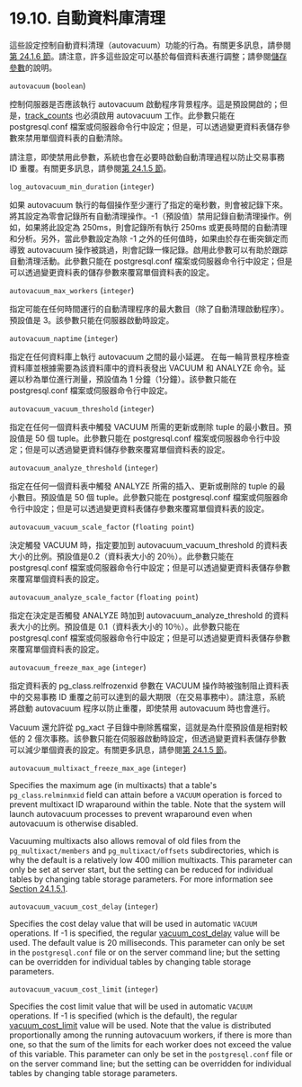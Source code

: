 # 19.10. 自動資料庫清理

這些設定控制自動資料清理（autovacuum）功能的行為。有關更多訊息，請參閱[第 24.1.6 節](../maintenance/routine-vacuuming.md#24-1-6-the-autovacuum-daemon)。請注意，許多這些設定可以基於每個資料表進行調整；請參閱[儲存參數](../../reference/sql-commands/create-table.md#storage-parameters)的說明。

`autovacuum` \(`boolean`\)

控制伺服器是否應該執行 autovacuum 啟動程序背景程序。這是預設開啟的；但是，[track\_counts](run-time-statistics.md#19-9-2-statistics-monitoring) 也必須啟用 autovacuum 工作。此參數只能在 postgresql.conf 檔案或伺服器命令行中設定；但是，可以透過變更資料表儲存參數來禁用單個資料表的自動清除。

請注意，即使禁用此參數，系統也會在必要時啟動自動清理過程以防止交易事務 ID 重覆。有關更多訊息，請參閱[第 24.1.5 節](../maintenance/routine-vacuuming.md#24-1-5-preventing-transaction-id-wraparound-failures)。

`log_autovacuum_min_duration` \(`integer`\)

如果 autovacuum 執行的每個操作至少運行了指定的毫秒數，則會被記錄下來。 將其設定為零會記錄所有自動清理操作。-1（預設值）禁用記錄自動清理操作。例如，如果將此設定為 250ms，則會記錄所有執行 250ms 或更長時間的自動清理和分析。另外，當此參數設定為除 -1 之外的任何值時，如果由於存在衝突鎖定而導致 autovacuum 操作被跳過，則會記錄一條記錄。啟用此參數可以有助於跟踪自動清理活動。此參數只能在 postgresql.conf 檔案或伺服器命令行中設定；但是可以透過變更資料表的儲存參數來覆寫單個資料表的設定。

`autovacuum_max_workers` \(`integer`\)

指定可能在任何時間運行的自動清理程序的最大數目（除了自動清理啟動程序）。預設值是 3。該參數只能在伺服器啟動時設定。

`autovacuum_naptime` \(`integer`\)

指定在任何資料庫上執行 autovacuum 之間的最小延遲。 在每一輪背景程序檢查資料庫並根據需要為該資料庫中的資料表發出 VACUUM 和 ANALYZE 命令。延遲以秒為單位進行測量，預設值為 1 分鐘（1分鐘）。該參數只能在 postgresql.conf 檔案或伺服器命令行中設定。

`autovacuum_vacuum_threshold` \(`integer`\)

指定在任何一個資料表中觸發 VACUUM 所需的更新或刪除 tuple 的最小數目。預設值是 50 個 tuple。此參數只能在 postgresql.conf 檔案或伺服器命令行中設定；但是可以透過變更資料儲存參數來覆寫單個資料表的設定。

`autovacuum_analyze_threshold` \(`integer`\)

指定在任何一個資料表中觸發 ANALYZE 所需的插入、更新或刪除的 tuple 的最小數目。預設值是 50 個 tuple。此參數只能在 postgresql.conf 檔案或伺服器命令行中設定；但是可以透過變更資料表儲存參數來覆寫單個資料表的設定。

`autovacuum_vacuum_scale_factor` \(`floating point`\)

決定觸發 VACUUM 時，指定要加到 autovacuum\_vacuum\_threshold 的資料表大小的比例。預設值是0.2（資料表大小的 20％）。此參數只能在 postgresql.conf 檔案或伺服器命令行中設定；但是可以透過變更資料表儲存參數來覆寫單個資料表的設定。

`autovacuum_analyze_scale_factor` \(`floating point`\)

指定在決定是否觸發 ANALYZE 時加到 autovacuum\_analyze\_threshold 的資料表大小的比例。預設值是 0.1（資料表大小的 10％）。此參數只能在 postgresql.conf 檔案或伺服器命令行中設定；但是可以透過變更資料表儲存參數來覆寫單個資料表的設定。

`autovacuum_freeze_max_age` \(`integer`\)

指定資料表的 pg\_class.relfrozenxid 參數在 VACUUM 操作時被強制阻止資料表中的交易事務 ID 重覆之前可以達到的最大期限（在交易事務中）。請注意，系統將啟動 autovacuum 程序以防止重覆，即使禁用 autovacuum 時也會進行。

Vacuum 還允許從 pg\_xact 子目錄中刪除舊檔案，這就是為什麼預設值是相對較低的 2 億次事務。該參數只能在伺服器啟動時設定，但透過變更資料表儲存參數可以減少單個資表的設定。有關更多訊息，請參閱[第 24.1.5 節](../maintenance/routine-vacuuming.md#24-1-5-preventing-transaction-id-wraparound-failures)。

`autovacuum_multixact_freeze_max_age` \(`integer`\)

Specifies the maximum age \(in multixacts\) that a table's `pg_class`.`relminmxid` field can attain before a `VACUUM` operation is forced to prevent multixact ID wraparound within the table. Note that the system will launch autovacuum processes to prevent wraparound even when autovacuum is otherwise disabled.

Vacuuming multixacts also allows removal of old files from the `pg_multixact/members` and `pg_multixact/offsets` subdirectories, which is why the default is a relatively low 400 million multixacts. This parameter can only be set at server start, but the setting can be reduced for individual tables by changing table storage parameters. For more information see [Section 24.1.5.1](https://www.postgresql.org/docs/10/static/routine-vacuuming.html#VACUUM-FOR-MULTIXACT-WRAPAROUND).

`autovacuum_vacuum_cost_delay` \(`integer`\)

Specifies the cost delay value that will be used in automatic `VACUUM` operations. If -1 is specified, the regular [vacuum\_cost\_delay](https://www.postgresql.org/docs/10/static/runtime-config-resource.html#GUC-VACUUM-COST-DELAY) value will be used. The default value is 20 milliseconds. This parameter can only be set in the `postgresql.conf` file or on the server command line; but the setting can be overridden for individual tables by changing table storage parameters.

`autovacuum_vacuum_cost_limit` \(`integer`\)

Specifies the cost limit value that will be used in automatic `VACUUM` operations. If -1 is specified \(which is the default\), the regular [vacuum\_cost\_limit](https://www.postgresql.org/docs/10/static/runtime-config-resource.html#GUC-VACUUM-COST-LIMIT) value will be used. Note that the value is distributed proportionally among the running autovacuum workers, if there is more than one, so that the sum of the limits for each worker does not exceed the value of this variable. This parameter can only be set in the `postgresql.conf` file or on the server command line; but the setting can be overridden for individual tables by changing table storage parameters.

